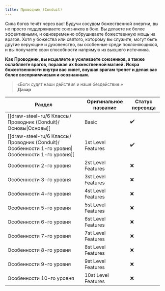 ```yaml
---
title: Проводник (Conduit)
---
```

Сила богов течёт через вас! Будучи сосудом божественной энергии, вы не просто поддерживаете союзников в бою. Вы делаете их более эффективными, и одновременно обрушиваете божественную мощь на врагов. Хотя у божества или святого, которому вы служите, могут быть другие верующие и духовенство, вы особенные среди поклоняющихся, и вы получаете свои способности напрямую из высшего источника.

**Как Проводник, вы исцеляете и усиливаете союзников, а также ослабляете врагов, поражая их божественной магией. Искра божественности внутри вас сияет, внушая врагам трепет и делая вас более восприимчивым и осознанным.**

> «Боги судят наши действия и наше бездействие.»  
> **Дазар**

| Раздел                                                                                          | Оригинальное название | Статус перевода |
| ----------------------------------------------------------------------------------------------- | --------------------- | --------------- |
| [[draw-steel-ru/6 Классы/Проводник (Conduit)/Основы\|Основы]]                                   | Basic                 | ✔️              |
| [[draw-steel-ru/6 Классы/Проводник (Conduit)/Особенности 1-го уровня\|Особенности 1-го уровня]] | 1st Level Features    | ✔️              |
| Особенности 2-го уровня                                                                         | 2st Level Features    | ❌               |
| Особенности 3-го уровня                                                                         | 3st Level Features    | ❌               |
| Особенности 4-го уровня                                                                         | 4st Level Features    | ❌               |
| Особенности 5-го уровня                                                                         | 5st Level Features    | ❌               |
| Особенности 6-го уровня                                                                         | 6st Level Features    | ❌               |
| Особенности 7-го уровня                                                                         | 7st Level Features    | ❌               |
| Особенности 8-го уровня                                                                         | 8st Level Features    | ❌               |
| Особенности 9-го уровня                                                                         | 9st Level Features    | ❌               |
| Особенности 10-го уровня                                                                        | 10st Level Features   | ❌               |
